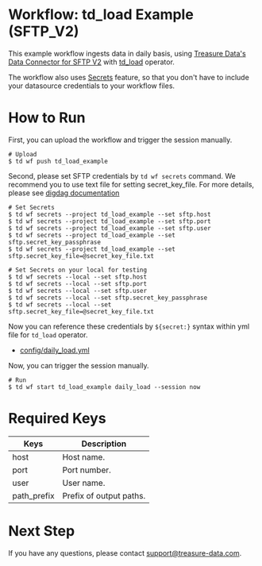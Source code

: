 # Workflow: td_load Example (SFTP_V2)

This example workflow ingests data in daily basis, using [Treasure Data's Data Connector for SFTP V2](https://docs.treasuredata.com/articles/#!int/sftp_v2-server-import-integration/q/sftp_v2/qid/12261/qp/1) with [td_load](https://docs.digdag.io/operators/td_load.html) operator.

The workflow also uses [Secrets](https://docs.treasuredata.com/articles/#!pd/setting-workflow-secrets-from-td-console/q/secret/qp/2) feature, so that you don't have to include your datasource credentials to your workflow files.

# How to Run

First, you can upload the workflow and trigger the session manually.

    # Upload
    $ td wf push td_load_example

Second, please set SFTP credentials by `td wf secrets` command. We recommend you to use text file for setting secret_key_file. For more details, please see [digdag documentation](https://docs.digdag.io/command_reference.html#secrets)

    # Set Secrets
    $ td wf secrets --project td_load_example --set sftp.host
    $ td wf secrets --project td_load_example --set sftp.port
    $ td wf secrets --project td_load_example --set sftp.user
    $ td wf secrets --project td_load_example --set sftp.secret_key_passphrase
    $ td wf secrets --project td_load_example --set sftp.secret_key_file=@secret_key_file.txt

    # Set Secrets on your local for testing
    $ td wf secrets --local --set sftp.host
    $ td wf secrets --local --set sftp.port
    $ td wf secrets --local --set sftp.user
    $ td wf secrets --local --set sftp.secret_key_passphrase
    $ td wf secrets --local --set sftp.secret_key_file=@secret_key_file.txt

Now you can reference these credentials by `${secret:}` syntax within yml file for `td_load` operator.

- [config/daily_load.yml](config/daily_load.yml)

Now, you can trigger the session manually.

    # Run
    $ td wf start td_load_example daily_load --session now
    
# Required Keys

| Keys     | Description |
| -------- | ----------- |
| host | Host name. |
| port | Port number. |
| user | User name. |
| path_prefix | Prefix of output paths. |

# Next Step

If you have any questions, please contact support@treasure-data.com.

